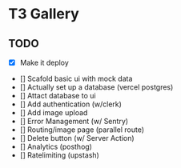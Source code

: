 # T3 Gallery

## TODO 

- [x] Make it deploy 
- [] Scafold basic ui with mock data
- [] Actually set up a database (vercel postgres)
- [] Attact database to ui
- [] Add authentication (w/clerk)
- [] Add image upload
- [] Error Management (w/ Sentry)
- [] Routing/image page (parallel route)
- [] Delete button (w/ Server Action)
- [] Analytics (posthog)
- [] Ratelimiting (upstash)

